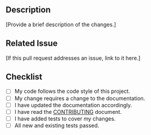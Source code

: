 ## Description

[Provide a brief description of the changes.]

## Related Issue

[If this pull request addresses an issue, link to it here.]

## Checklist

- [ ] My code follows the code style of this project.
- [ ] My change requires a change to the documentation.
- [ ] I have updated the documentation accordingly.
- [ ] I have read the [CONTRIBUTING](CONTRIBUTING.md) document.
- [ ] I have added tests to cover my changes.
- [ ] All new and existing tests passed.